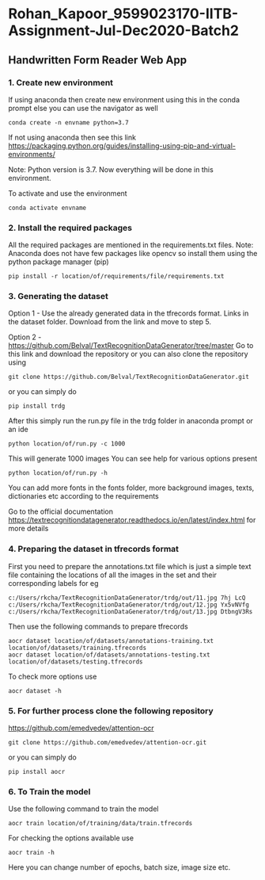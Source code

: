 # Rohan_Kapoor_9599023170-IITB-Assignment-Jul-Dec2020-Batch2

## Handwritten Form Reader Web App

### 1. Create new environment
If using anaconda then create new environment using this in the conda prompt else you can use the navigator as well
```
conda create -n envname python=3.7
```
If not using anaconda then see this link
https://packaging.python.org/guides/installing-using-pip-and-virtual-environments/

Note: Python version is 3.7. Now everything will be done in this environment.

To activate and use the environment 
```
conda activate envname
```


### 2. Install the required packages 
All the required packages are mentioned in the requirements.txt files.
Note: Anaconda does not have few packages like opencv so install them using the python package manager (pip)
```
pip install -r location/of/requirements/file/requirements.txt
```


### 3. Generating the dataset
Option 1 - Use the already generated data in the tfrecords format. Links in the dataset folder. Download from the link and move to step 5. 

Option 2 - https://github.com/Belval/TextRecognitionDataGenerator/tree/master
Go to this link and download the repository or you can also clone the repository using 
```
git clone https://github.com/Belval/TextRecognitionDataGenerator.git
```
or you can simply do
```
pip install trdg
```

After this simply run the run.py file in the trdg folder in anaconda prompt or an ide
```
python location/of/run.py -c 1000
```
This will generate 1000 images
You can see help for various options present
```
python location/of/run.py -h
```

You can add more fonts in the fonts folder, more background images, texts, dictionaries etc according to the requirements

Go to the official documentation https://textrecognitiondatagenerator.readthedocs.io/en/latest/index.html for more details


### 4. Preparing the dataset in tfrecords format
First you need to prepare the annotations.txt file which is just a simple text file containing the locations of all the images in the set and their corresponding labels
for eg
```
c:/Users/rkcha/TextRecognitionDataGenerator/trdg/out/11.jpg 7hj LcQ
c:/Users/rkcha/TextRecognitionDataGenerator/trdg/out/12.jpg Yx5vNVfg
c:/Users/rkcha/TextRecognitionDataGenerator/trdg/out/13.jpg DtbngV3Rs
```

Then use the following commands to prepare tfrecords
```
aocr dataset location/of/datasets/annotations-training.txt location/of/datasets/training.tfrecords
aocr dataset location/of/datasets/annotations-testing.txt location/of/datasets/testing.tfrecords
```

To check more options use
```
aocr dataset -h
```


### 5. For further process clone the following repository
https://github.com/emedvedev/attention-ocr
```
git clone https://github.com/emedvedev/attention-ocr.git
```
or you can simply do
```
pip install aocr
```


### 6. To Train the model
Use the following command to train the model
```
aocr train location/of/training/data/train.tfrecords
```
For checking the options available use
```
aocr train -h
```
Here you can change number of epochs, batch size, image size etc.
